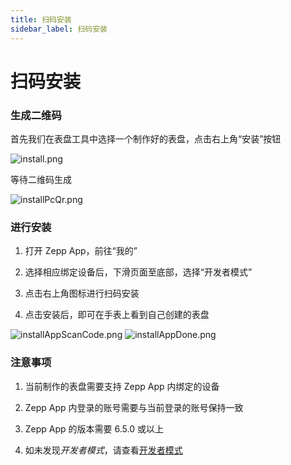 ```yaml
---
title: 扫码安装
sidebar_label: 扫码安装
---
```


# 扫码安装

### 生成二维码

首先我们在表盘工具中选择一个制作好的表盘，点击右上角“安装”按钮

![install.png](/img/zh-cn/docs/watchface/lesson/install.png)

等待二维码生成

![installPcQr.png](/img/zh-cn/docs/watchface/lesson/install_pc_qr.png)

### 进行安装

1. 打开 Zepp App，前往“我的”

2. 选择相应绑定设备后，下滑页面至底部，选择“开发者模式”

3. 点击右上角图标进行扫码安装

4. 点击安装后，即可在手表上看到自己创建的表盘

![installAppScanCode.png](/img/zh-cn/docs/watchface/lesson/install_app_scan_code.jpg)
![installAppDone.png](/img/zh-cn/docs/watchface/lesson/install_app_done.png)


### 注意事项

1. 当前制作的表盘需要支持 Zepp App 内绑定的设备

2. Zepp App 内登录的账号需要与当前登录的账号保持一致

3. Zepp App 的版本需要 6.5.0 或以上

4. 如未发现*开发者模式*，请查看[开发者模式](../../zepp-app.md)
